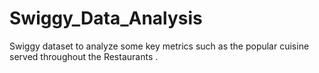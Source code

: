 # Swiggy_Data_Analysis
Swiggy dataset to analyze some key metrics such as the popular cuisine served throughout the Restaurants .
